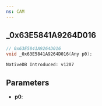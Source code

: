 ```yaml
---
ns: CAM
---
```

## _0x63E5841A9264D016

```c
// 0x63E5841A9264D016
void _0x63E5841A9264D016(Any p0);
```

```
NativeDB Introduced: v1207
```

## Parameters
* **p0**:
